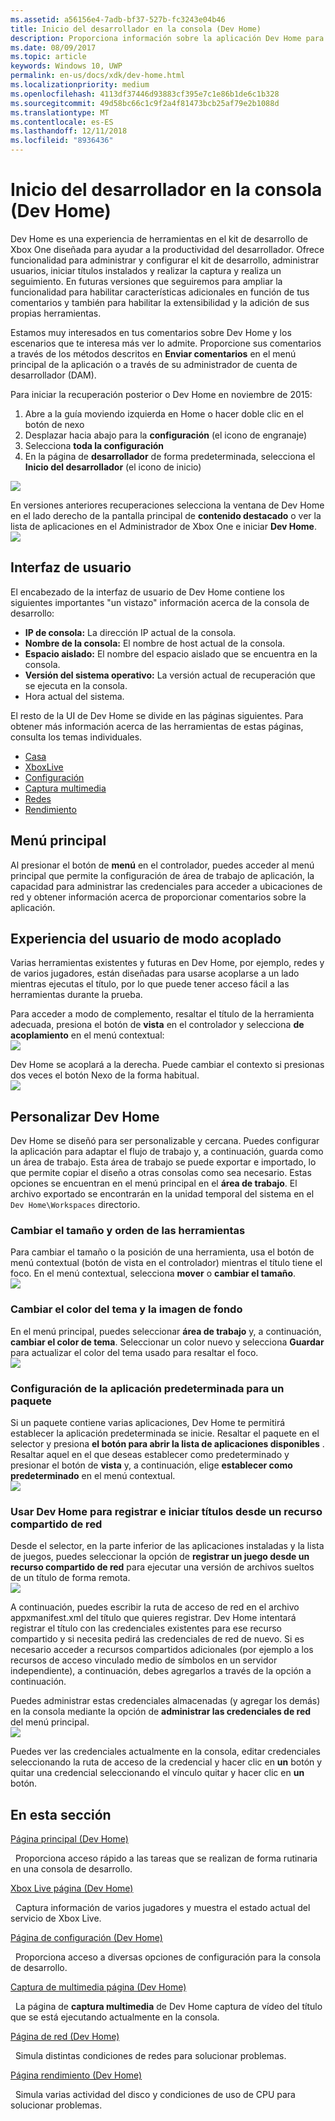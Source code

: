 ```yaml
---
ms.assetid: a56156e4-7adb-bf37-527b-fc3243e04b46
title: Inicio del desarrollador en la consola (Dev Home)
description: Proporciona información sobre la aplicación Dev Home para Xbox One.
ms.date: 08/09/2017
ms.topic: article
keywords: Windows 10, UWP
permalink: en-us/docs/xdk/dev-home.html
ms.localizationpriority: medium
ms.openlocfilehash: 4113df37446d93883cf395e7c1e86b1de6c1b328
ms.sourcegitcommit: 49d58bc66c1c9f2a4f81473bcb25af79e2b1088d
ms.translationtype: MT
ms.contentlocale: es-ES
ms.lasthandoff: 12/11/2018
ms.locfileid: "8936436"
---
```

# <a name="developer-home-on-the-console-dev-home"></a>Inicio del desarrollador en la consola (Dev Home)
   
  
Dev Home es una experiencia de herramientas en el kit de desarrollo de Xbox One diseñada para ayudar a la productividad del desarrollador. Ofrece funcionalidad para administrar y configurar el kit de desarrollo, administrar usuarios, iniciar títulos instalados y realizar la captura y realiza un seguimiento. En futuras versiones que seguiremos para ampliar la funcionalidad para habilitar características adicionales en función de tus comentarios y también para habilitar la extensibilidad y la adición de sus propias herramientas.   
   
  
Estamos muy interesados en tus comentarios sobre Dev Home y los escenarios que te interesa más ver lo admite. Proporcione sus comentarios a través de los métodos descritos en **Enviar comentarios** en el menú principal de la aplicación o a través de su administrador de cuenta de desarrollador (DAM).   
   
  
Para iniciar la recuperación posterior o Dev Home en noviembre de 2015:  
 
   1. Abre a la guía moviendo izquierda en Home o hacer doble clic en el botón de nexo  
   1. Desplazar hacia abajo para la **configuración** (el icono de engranaje)   
   1. Selecciona **toda la configuración**  
   1. En la página de **desarrollador** de forma predeterminada, selecciona el **Inicio del desarrollador** (el icono de inicio)   

 ![](images/dev_home_icons.png)   
  
En versiones anteriores recuperaciones selecciona la ventana de Dev Home en el lado derecho de la pantalla principal de **contenido destacado** o ver la lista de aplicaciones en el Administrador de Xbox One e iniciar **Dev Home**.   
 ![](images/dev_home_1.png) 
<a id="ID4EBC"></a>

   

## <a name="user-interface"></a>Interfaz de usuario  
   
  
El encabezado de la interfaz de usuario de Dev Home contiene los siguientes importantes "un vistazo" información acerca de la consola de desarrollo:   
 
   *  **IP de consola:** La dirección IP actual de la consola.   
   *  **Nombre de la consola:** El nombre de host actual de la consola.  
   *  **Espacio aislado:** El nombre del espacio aislado que se encuentra en la consola.  
   *  **Versión del sistema operativo:** La versión actual de recuperación que se ejecuta en la consola.
   *  Hora actual del sistema.   

   
  
El resto de la UI de Dev Home se divide en las páginas siguientes. Para obtener más información acerca de las herramientas de estas páginas, consulta los temas individuales.   
 
   *  [Casa](devhome-home.md)  
   *  [XboxLive](devhome-live.md)  
   *  [Configuración](devhome-settings.md)  
   *  [Captura multimedia](devhome-capture.md)  
   *  [Redes](devhome-networking.md)  
   *  [Rendimiento](devhome-performance.md)  

  
<a id="ID4EKE"></a>

   

## <a name="main-menu"></a>Menú principal  
   
  
Al presionar el botón de **menú** en el controlador, puedes acceder al menú principal que permite la configuración de área de trabajo de aplicación, la capacidad para administrar las credenciales para acceder a ubicaciones de red y obtener información acerca de proporcionar comentarios sobre la aplicación.   
  
<a id="ID4EUE"></a>

   

## <a name="snap-mode-ux"></a>Experiencia del usuario de modo acoplado  
   
  
Varias herramientas existentes y futuras en Dev Home, por ejemplo, redes y de varios jugadores, están diseñadas para usarse acoplarse a un lado mientras ejecutas el título, por lo que puede tener acceso fácil a las herramientas durante la prueba.   
   
  
Para acceder a modo de complemento, resaltar el título de la herramienta adecuada, presiona el botón de **vista** en el controlador y selecciona **de acoplamiento** en el menú contextual:  
 ![](images/dev_home_4.png)   
  
Dev Home se acoplará a la derecha. Puede cambiar el contexto si presionas dos veces el botón Nexo de la forma habitual.  
 ![](images/dev_home_5.png)  
<a id="ID4EKF"></a>

   

## <a name="customizing-dev-home"></a>Personalizar Dev Home  
   
  
Dev Home se diseñó para ser personalizable y cercana. Puedes configurar la aplicación para adaptar el flujo de trabajo y, a continuación, guarda como un área de trabajo. Esta área de trabajo se puede exportar e importado, lo que permite copiar el diseño a otras consolas como sea necesario. Estas opciones se encuentran en el menú principal en el **área de trabajo**. El archivo exportado se encontrarán en la unidad temporal del sistema en el `Dev Home\Workspaces` directorio.   
 
<a id="ID4EVF"></a>

   

### <a name="resizing-and-reordering-tools"></a>Cambiar el tamaño y orden de las herramientas  
   
  
Para cambiar el tamaño o la posición de una herramienta, usa el botón de menú contextual (botón de vista en el controlador) mientras el título tiene el foco. En el menú contextual, selecciona **mover** o **cambiar el tamaño**.   
 ![](images/dev_home_6.png)  
<a id="ID4EEG"></a>

   

### <a name="changing-theme-color-and-background-image"></a>Cambiar el color del tema y la imagen de fondo  
   
  
En el menú principal, puedes seleccionar **área de trabajo** y, a continuación, **cambiar el color de tema**. Seleccionar un color nuevo y selecciona **Guardar** para actualizar el color del tema usado para resaltar el foco.   
 ![](images/dev_home_7.png)  
<a id="ID4EVG"></a>

   

### <a name="setting-the-default-application-for-a-package"></a>Configuración de la aplicación predeterminada para un paquete  
   
  
Si un paquete contiene varias aplicaciones, Dev Home te permitirá establecer la aplicación predeterminada se inicie. Resaltar el paquete en el selector y presiona **el botón para abrir la lista de aplicaciones disponibles** . Resaltar aquel en el que deseas establecer como predeterminado y presionar el botón de **vista** y, a continuación, elige **establecer como predeterminado** en el menú contextual.   
 ![](images/dev_home_setdefault.png)  
<a id="ID4EGH"></a>

   

### <a name="using-dev-home-to-register-and-launch-titles-from-a-network-share"></a>Usar Dev Home para registrar e iniciar títulos desde un recurso compartido de red  
   
  
Desde el selector, en la parte inferior de las aplicaciones instaladas y la lista de juegos, puedes seleccionar la opción de **registrar un juego desde un recurso compartido de red** para ejecutar una versión de archivos sueltos de un título de forma remota.   
 ![](images/dev_home_8.png)   
  
A continuación, puedes escribir la ruta de acceso de red en el archivo appxmanifest.xml del título que quieres registrar. Dev Home intentará registrar el título con las credenciales existentes para ese recurso compartido y si necesita pedirá las credenciales de red de nuevo. Si es necesario acceder a recursos compartidos adicionales (por ejemplo a los recursos de acceso vinculado medio de símbolos en un servidor independiente), a continuación, debes agregarlos a través de la opción a continuación.   
   
  
Puedes administrar estas credenciales almacenadas (y agregar los demás) en la consola mediante la opción de **administrar las credenciales de red** del menú principal.   
 ![](images/dev_home_9.png)   
  
Puedes ver las credenciales actualmente en la consola, editar credenciales seleccionando la ruta de acceso de la credencial y hacer clic en **un** botón y quitar una credencial seleccionando el vínculo quitar y hacer clic en **un** botón.   
   
<a id="ID4EGAAC"></a>

   

## <a name="in-this-section"></a>En esta sección  
  
[Página principal (Dev Home)](devhome-home.md)  


&nbsp;&nbsp;Proporciona acceso rápido a las tareas que se realizan de forma rutinaria en una consola de desarrollo. 
  
  
[Xbox Live página (Dev Home)](devhome-live.md)  


&nbsp;&nbsp;Captura información de varios jugadores y muestra el estado actual del servicio de Xbox Live. 
  
  
[Página de configuración (Dev Home)](devhome-settings.md)  


&nbsp;&nbsp;Proporciona acceso a diversas opciones de configuración para la consola de desarrollo. 
  
  
[Captura de multimedia página (Dev Home)](devhome-capture.md)  


&nbsp;&nbsp;La página de **captura multimedia** de Dev Home captura de vídeo del título que se está ejecutando actualmente en la consola. 
  
  
[Página de red (Dev Home)](devhome-networking.md)  


&nbsp;&nbsp;Simula distintas condiciones de redes para solucionar problemas. 
  
  
[Página rendimiento (Dev Home)](devhome-performance.md)  


&nbsp;&nbsp;Simula varias actividad del disco y condiciones de uso de CPU para solucionar problemas. 
 
